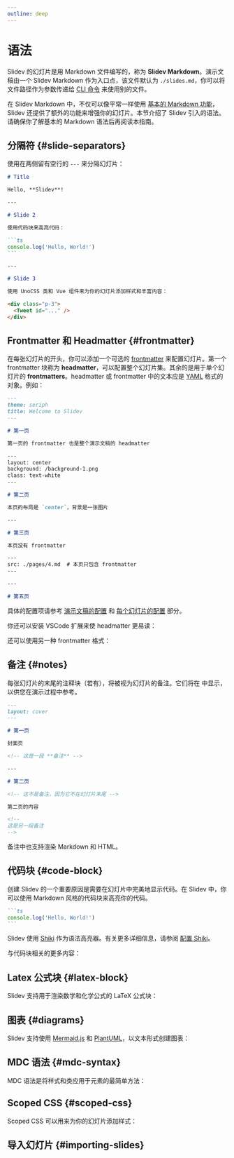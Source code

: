 ```yaml
---
outline: deep
---
```


# 语法

Slidev 的幻灯片是用 Markdown 文件编写的，称为 **Slidev Markdown**。演示文稿由一个 Slidev Markdown 作为入口点，该文件默认为 `./slides.md`，你可以将文件路径作为参数传递给 [CLI 命令](../builtin/cli) 来使用别的文件。

在 Slidev Markdown 中，不仅可以像平常一样使用 [基本的 Markdown 功能](https://github.com/adam-p/markdown-here/wiki/Markdown-Cheatsheet)，Slidev 还提供了额外的功能来增强你的幻灯片。本节介绍了 Slidev 引入的语法。请确保你了解基本的 Markdown 语法后再阅读本指南。

## 分隔符 {#slide-separators}

使用在两侧留有空行的 `---` 来分隔幻灯片：

````md {5,15}
# Title

Hello, **Slidev**!

---

# Slide 2

使用代码块来高亮代码：

```ts
console.log('Hello, World!')
```

---

# Slide 3

使用 UnoCSS 类和 Vue 组件来为你的幻灯片添加样式和丰富内容：

<div class="p-3">
  <Tweet id="..." />
</div>
````

## Frontmatter 和 Headmatter {#frontmatter}

在每张幻灯片的开头，你可以添加一个可选的 [frontmatter](https://jekyllrb.com/docs/front-matter/) 来配置幻灯片。第一个 frontmatter 块称为 **headmatter**，可以配置整个幻灯片集。其余的是用于单个幻灯片的 **frontmatters**。headmatter 或 frontmatter 中的文本应是 [YAML](https://www.cloudbees.com/blog/yaml-tutorial-everything-you-need-get-started/) 格式的对象。例如：

<!-- eslint-skip -->

```md {1-4,10-14,26-28}
---
theme: seriph
title: Welcome to Slidev
---

# 第一页

第一页的 frontmatter 也是整个演示文稿的 headmatter

---
layout: center
background: /background-1.png
class: text-white
---

# 第二页

本页的布局是 `center`，背景是一张图片

---

# 第三页

本页没有 frontmatter

---
src: ./pages/4.md  # 本页只包含 frontmatter
---

---

# 第五页
```

具体的配置项请参考 [演示文稿的配置](/custom/#headmatter) 和 [每个幻灯片的配置](/custom/#frontmatter) 部分。

你还可以安装 VSCode 扩展来使 headmatter 更易读：

<LinkCard link="features/vscode-extension" />

还可以使用另一种 frontmatter 格式：

<LinkCard link="features/block-frontmatter" />

## 备注 {#notes}

每张幻灯片的末尾的注释块（若有），将被视为幻灯片的备注。它们将在 <LinkInline link="guide/ui#presenter-mode" /> 中显示，以供您在演示过程中参考。

```md {9,19-21}
---
layout: cover
---

# 第一页

封面页

<!-- 这是一段 **备注** -->

---

# 第二页

<!-- 这不是备注，因为它不在幻灯片末尾 -->

第二页的内容

<!--
这是另一段备注
-->
```

备注中也支持渲染 Markdown 和 HTML。

<SeeAlso :links="[
  'features/click-marker',
]" />

## 代码块 {#code-block}

创建 Slidev 的一个重要原因是需要在幻灯片中完美地显示代码。在 Slidev 中，你可以使用 Markdown 风格的代码块来高亮你的代码。

````md
```ts
console.log('Hello, World!')
```
````

Slidev 使用 [Shiki](https://github.com/shikijs/shiki) 作为语法高亮器。有关更多详细信息，请参阅 [配置 Shiki](/custom/config-highlighter)。

与代码块相关的更多内容：

<LinkCard link="features/code-block-line-numbers" />
<LinkCard link="features/code-block-max-height" />
<LinkCard link="features/line-highlighting" />
<LinkCard link="features/monaco-editor" />
<LinkCard link="features/monaco-run" />
<LinkCard link="features/monaco-write" />
<LinkCard link="features/shiki-magic-move" />
<LinkCard link="features/twoslash" />
<LinkCard link="features/import-snippet" />

## Latex 公式块 {#latex-block}

Slidev 支持用于渲染数学和化学公式的 LaTeX 公式块：

<LinkCard link="features/latex" />

## 图表 {#diagrams}

Slidev 支持使用 [Mermaid.js](http://mermaid.js.org/) 和 [PlantUML](https://plantuml.com/)，以文本形式创建图表：

<LinkCard link="features/mermaid" />
<LinkCard link="features/plantuml" />

## MDC 语法 {#mdc-syntax}

MDC 语法是将样式和类应用于元素的最简单方法：

<LinkCard link="features/mdc" />

## Scoped CSS {#scoped-css}

Scoped CSS 可以用来为你的幻灯片添加样式：

<LinkCard link="features/slide-scope-style" />

## 导入幻灯片 {#importing-slides}

<LinkCard link="features/importing-slides" />
